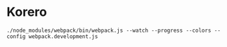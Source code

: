 # Korero

`./node_modules/webpack/bin/webpack.js --watch --progress --colors --config webpack.development.js`